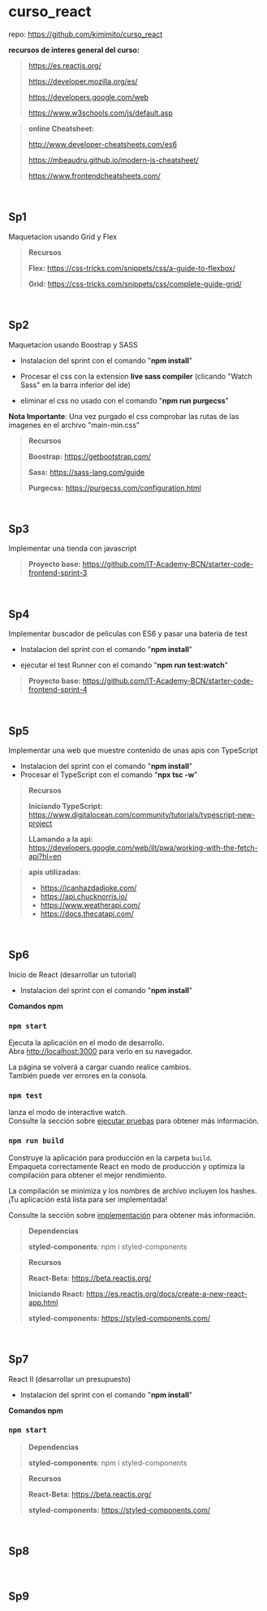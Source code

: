 # curso_react
repo: https://github.com/kimimito/curso_react

**recursos de interes general del curso:**

>https://es.reactjs.org/
>
>https://developer.mozilla.org/es/
>
>https://developers.google.com/web
>
>https://www.w3schools.com/js/default.asp

>**online Cheatsheet:**
>
>http://www.developer-cheatsheets.com/es6
>
>https://mbeaudru.github.io/modern-js-cheatsheet/
>
>https://www.frontendcheatsheets.com/

<br/>

## Sp1
Maquetacion usando Grid y Flex

>**Recursos**
>
>**Flex:** https://css-tricks.com/snippets/css/a-guide-to-flexbox/
>
>**Grid:** https://css-tricks.com/snippets/css/complete-guide-grid/

<br/>

## Sp2
Maquetacion usando Boostrap y SASS

- Instalacion del sprint con el comando "**npm install**"

- Procesar el css con la extension **live sass compiler** (clicando "Watch Sass" en la barra inferior del ide)

- eliminar el css no usado con el comando "**npm run purgecss**"

**Nota Importante**: Una vez purgado el css comprobar las rutas de las imagenes en el archivo "main-min.css"

>**Recursos**
>
>**Boostrap:** https://getbootstrap.com/
>
>**Sass:** https://sass-lang.com/guide
>
>**Purgecss:** https://purgecss.com/configuration.html

<br/>

## Sp3
Implementar una tienda con javascript

>**Proyecto base:** https://github.com/IT-Academy-BCN/starter-code-frontend-sprint-3

<br/>

## Sp4
Implementar buscador de peliculas con ES6 y pasar una bateria de test

- Instalacion del sprint con el comando "**npm install**"

- ejecutar el test Runner con el comando "**npm run test:watch**"

>**Proyecto base:** https://github.com/IT-Academy-BCN/starter-code-frontend-sprint-4

<br/>

## Sp5
Implementar una web que muestre contenido de unas apis con TypeScript

- Instalacion del sprint con el comando "**npm install**"
- Procesar el TypeScript con el comando "**npx tsc -w**"

>**Recursos**
>
>**Iniciando TypeScript:** https://www.digitalocean.com/community/tutorials/typescript-new-project
>
>**LLamando a la api:** https://developers.google.com/web/ilt/pwa/working-with-the-fetch-api?hl=en

> **apis utilizadas:**
>- https://icanhazdadjoke.com/
>- https://api.chucknorris.io/
>- https://www.weatherapi.com/
>- https://docs.thecatapi.com/

<br/>

## Sp6
Inicio de React (desarrollar un tutorial)

- Instalacion del sprint con el comando "**npm install**"

**Comandos npm**
### `npm start`

Ejecuta la aplicación en el modo de desarrollo.\
Abra [http://localhost:3000](http://localhost:3000) para verlo en su navegador.

La página se volverá a cargar cuando realice cambios.\
También puede ver errores en la consola.

### `npm test`

lanza el modo de interactive watch.\
Consulte la sección sobre [ejecutar pruebas](https://facebook.github.io/create-react-app/docs/running-tests) para obtener más información.

### `npm run build`

Construye la aplicación para producción en la carpeta `build`.\
Empaqueta correctamente React en modo de producción y optimiza la compilación para obtener el mejor rendimiento.

La compilación se minimiza y los nombres de archivo incluyen los hashes.\
¡Tu aplicación está lista para ser implementada!

Consulte la sección sobre [implementación](https://facebook.github.io/create-react-app/docs/deployment) para obtener más información.

>**Dependencias**
>
>**styled-components**:
>npm i styled-components
>

>**Recursos**
>
>**React-Beta:** https://beta.reactjs.org/
>
>**Iniciando React:** https://es.reactjs.org/docs/create-a-new-react-app.html
>
>**styled-components:** https://styled-components.com/


<br/>

## Sp7
React II (desarrollar un presupuesto)

- Instalacion del sprint con el comando "**npm install**"

**Comandos npm**
### `npm start`

>**Dependencias**
>
>**styled-components**:
>npm i styled-components
>

>**Recursos**
>
>**React-Beta:** https://beta.reactjs.org/
>
>**styled-components:** https://styled-components.com/


<br/>

## Sp8

<br/>

## Sp9